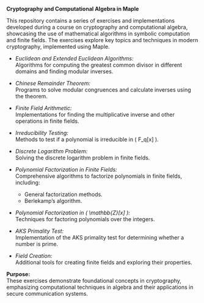 **Cryptography and Computational Algebra in Maple**

This repository contains a series of exercises and implementations developed during a course on cryptography and computational algebra, showcasing the use of mathematical algorithms in symbolic computation and finite fields. The exercises explore key topics and techniques in modern cryptography, implemented using Maple.

- *Euclidean and Extended Euclidean Algorithms:*  
  Algorithms for computing the greatest common divisor in different domains and finding modular inverses.

- *Chinese Remainder Theorem:*  
  Programs to solve modular congruences and calculate inverses using the theorem.

- *Finite Field Arithmetic:*  
  Implementations for finding the multiplicative inverse and other operations in finite fields.

- *Irreducibility Testing:*  
  Methods to test if a polynomial is irreducible in \( F_q[x] \).

- *Discrete Logarithm Problem:*  
  Solving the discrete logarithm problem in finite fields.

- *Polynomial Factorization in Finite Fields:*  
  Comprehensive algorithms to factorize polynomials in finite fields, including:
  - General factorization methods.
  - Berlekamp’s algorithm.

- *Polynomial Factorization in \( \mathbb{Z}[x] \):*  
  Techniques for factoring polynomials over the integers.

- *AKS Primality Test:*  
  Implementation of the AKS primality test for determining whether a number is prime.

- *Field Creation:*  
  Additional tools for creating finite fields and exploring their properties.

**Purpose:**  
These exercises demonstrate foundational concepts in cryptography, emphasizing computational techniques in algebra and their applications in secure communication systems.
